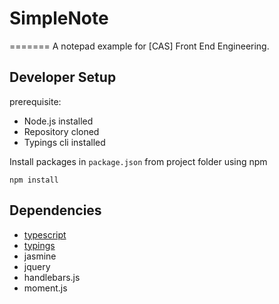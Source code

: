 # SimpleNote
=======
A notepad example for [CAS] Front End Engineering.

## Developer Setup

prerequisite:
* Node.js installed
* Repository cloned
* Typings cli installed

Install packages in `package.json`  from project folder using npm

    npm install

## Dependencies

* [typescript](https://github.com/microsoft/typescript.git)
* [typings](https://github.com/typings/typings.git)
* jasmine
* jquery
* handlebars.js
* moment.js


